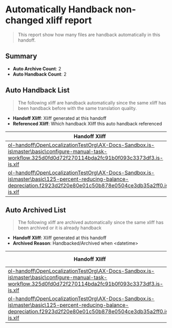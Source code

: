 # Automatically Handback non-changed xliff report
> This report show how many files are handback automatically in this handoff.

## Summary
* **Auto Archive Count**: 2
* **Auto Handback Count**: 2

## Auto Handback List
> The following xliff are handback automatically since the same xliff has been handback before with the same translation quality.

* **Handoff Xliff**: Xliff generated at this handoff
* **Referenced Xliff**: Which handback Xliff this auto handback referenced

| Handoff Xliff | Referenced Xliff | 
| --- | --- | 
| [ol-handoff\OpenLocalizationTestOrg\AX-Docs-Sandbox.is-is\master\basic\configure-manual-task-workflow.325d0fd0d72f270114bda2fc91b0f093c3373df3.is-is.xlf](https://github.com/OpenLocalizationTestOrg/AX-Docs-Sandbox.handoff/blob/6be625e3b9b28ae9440dd067c2320eb88213e082/ol-handoff/OpenLocalizationTestOrg/AX-Docs-Sandbox.is-is/master/basic/configure-manual-task-workflow.325d0fd0d72f270114bda2fc91b0f093c3373df3.is-is.xlf) | [ol-handback\OpenLocalizationTestOrg\AX-Docs-Sandbox.is-is\master\basic\configure-manual-task-workflow.325d0fd0d72f270114bda2fc91b0f093c3373df3.is-is.xlf](https://github.com/OpenLocalizationTestOrg/AX-Docs-Sandbox.handback/blob/0d9dd5e7082137ea1c85e4fb66c263a54615e6ec/ol-handback/OpenLocalizationTestOrg/AX-Docs-Sandbox.is-is/master/basic/configure-manual-task-workflow.325d0fd0d72f270114bda2fc91b0f093c3373df3.is-is.xlf) | 
| [ol-handoff\OpenLocalizationTestOrg\AX-Docs-Sandbox.is-is\master\basic\125-percent-reducing-balance-depreciation.f2923d2f20e80e01c50b878e0504ce3db35a2ff0.is-is.xlf](https://github.com/OpenLocalizationTestOrg/AX-Docs-Sandbox.handoff/blob/6be625e3b9b28ae9440dd067c2320eb88213e082/ol-handoff/OpenLocalizationTestOrg/AX-Docs-Sandbox.is-is/master/basic/125-percent-reducing-balance-depreciation.f2923d2f20e80e01c50b878e0504ce3db35a2ff0.is-is.xlf) | [ol-handback\OpenLocalizationTestOrg\AX-Docs-Sandbox.is-is\master\basic\125-percent-reducing-balance-depreciation.f2923d2f20e80e01c50b878e0504ce3db35a2ff0.is-is.xlf](https://github.com/OpenLocalizationTestOrg/AX-Docs-Sandbox.handback/blob/0d9dd5e7082137ea1c85e4fb66c263a54615e6ec/ol-handback/OpenLocalizationTestOrg/AX-Docs-Sandbox.is-is/master/basic/125-percent-reducing-balance-depreciation.f2923d2f20e80e01c50b878e0504ce3db35a2ff0.is-is.xlf) | 

## Auto Archived List
> The following xliff are archived automatically since the same xliff has been archived or it is already handback

* **Handoff Xliff**: Xliff generated at this handoff
* **Archived Reason**: Handbacked/Archived when &lt;datetime&gt;

| Handoff Xliff | Archived Reason | 
| --- | --- | 
| [ol-handoff\OpenLocalizationTestOrg\AX-Docs-Sandbox.is-is\master\basic\configure-manual-task-workflow.325d0fd0d72f270114bda2fc91b0f093c3373df3.is-is.xlf](https://github.com/OpenLocalizationTestOrg/AX-Docs-Sandbox.handoff/blob/6be625e3b9b28ae9440dd067c2320eb88213e082/ol-handoff/OpenLocalizationTestOrg/AX-Docs-Sandbox.is-is/master/basic/configure-manual-task-workflow.325d0fd0d72f270114bda2fc91b0f093c3373df3.is-is.xlf) | Handbacked | 
| [ol-handoff\OpenLocalizationTestOrg\AX-Docs-Sandbox.is-is\master\basic\125-percent-reducing-balance-depreciation.f2923d2f20e80e01c50b878e0504ce3db35a2ff0.is-is.xlf](https://github.com/OpenLocalizationTestOrg/AX-Docs-Sandbox.handoff/blob/6be625e3b9b28ae9440dd067c2320eb88213e082/ol-handoff/OpenLocalizationTestOrg/AX-Docs-Sandbox.is-is/master/basic/125-percent-reducing-balance-depreciation.f2923d2f20e80e01c50b878e0504ce3db35a2ff0.is-is.xlf) | Handbacked | 

